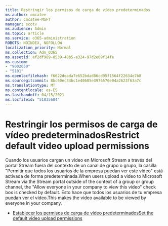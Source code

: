 ```yaml
---
title: Restringir los permisos de carga de vídeo predeterminados
ms.author: cmcatee
author: cmcatee-MSFT
manager: scotv
ms.audience: Admin
ms.topic: article
ms.service: o365-administration
ROBOTS: NOINDEX, NOFOLLOW
localization_priority: Normal
ms.collection: Adm_O365
ms.assetid: ef2df989-8539-48b5-a324-97d2e09f14fe
ms.custom:
- "9002650"
- "5101"
ms.openlocfilehash: f6622deada7e652bdad86cd95f1564f22634e7b8
ms.sourcegitcommit: 8bc60ec34bc1e40685e3976576e04a2623f63a7c
ms.translationtype: MT
ms.contentlocale: es-ES
ms.lasthandoff: 04/15/2021
ms.locfileid: "51835684"
---
```

# <a name="restrict-default-video-upload-permissions"></a><span data-ttu-id="cf282-102">Restringir los permisos de carga de vídeo predeterminados</span><span class="sxs-lookup"><span data-stu-id="cf282-102">Restrict default video upload permissions</span></span>

<span data-ttu-id="cf282-103">Cuando los usuarios cargan un vídeo en Microsoft Stream a través del portal Stream fuera del contexto de un canal de grupo o grupo, la casilla "Permitir que todos los usuarios de la empresa puedan ver este vídeo" está activada de forma predeterminada.</span><span class="sxs-lookup"><span data-stu-id="cf282-103">When users upload a video to Microsoft Stream via the Stream portal outside of the context of a group or group channel, the "Allow everyone in your company to view this video" check box is checked by default.</span></span> <span data-ttu-id="cf282-104">Esto hace que todos los usuarios de tu empresa puedan ver el vídeo.</span><span class="sxs-lookup"><span data-stu-id="cf282-104">This makes the video available to be viewed by everyone in your company.</span></span>

- [<span data-ttu-id="cf282-105">Establecer los permisos de carga de vídeo predeterminados</span><span class="sxs-lookup"><span data-stu-id="cf282-105">Set the default video upload permissions</span></span>](https://docs.microsoft.com/stream/default-video-permissions)
